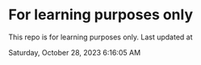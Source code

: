 # For learning purposes only
This repo is for learning purposes only.
Last updated at

Saturday, October 28, 2023 6:16:05 AM

